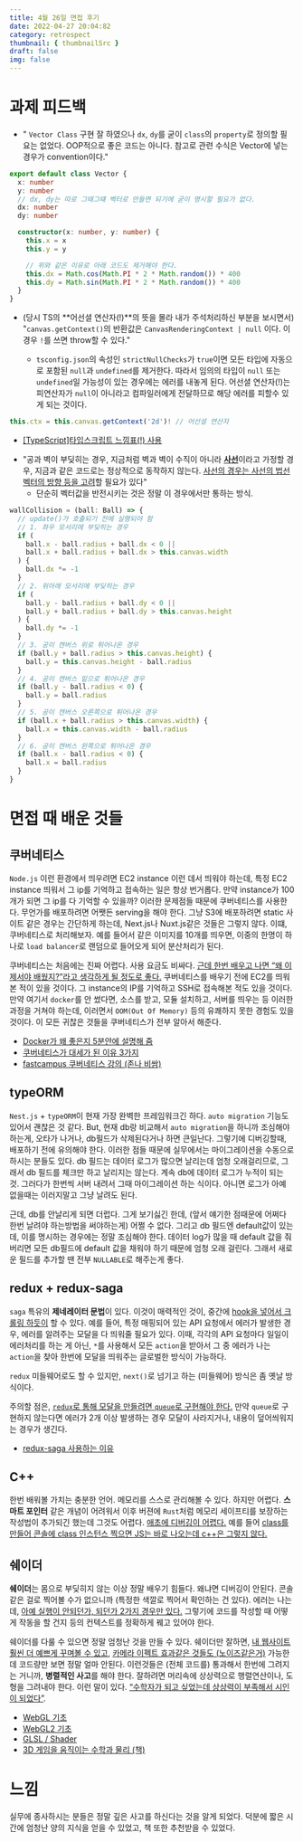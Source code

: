 ```yaml
---
title: 4월 26일 면접 후기
date: 2022-04-27 20:04:82
category: retrospect
thumbnail: { thumbnailSrc }
draft: false
img: false
---
```


# 과제 피드백

- " `Vector Class` 구현 잘 하였으나 `dx`, `dy`를 굳이 `class`의 `property`로 정의할 필요는 없었다. OOP적으로 좋은 코드는 아니다. 참고로 관련 수식은 Vector에 넣는 경우가 convention이다."

```ts
export default class Vector {
  x: number
  y: number
  // dx, dy는 따로 그때그떄 벡터로 만들면 되기에 굳이 명시할 필요가 없다.
  dx: number
  dy: number

  constructor(x: number, y: number) {
    this.x = x
    this.y = y

    // 위와 같은 이유로 아래 코드도 제거해야 한다.
    this.dx = Math.cos(Math.PI * 2 * Math.random()) * 400
    this.dy = Math.sin(Math.PI * 2 * Math.random()) * 400
  }
}
```

- (당시 TS의 **어선셜 연산자(!)**의 뜻을 몰라 내가 주석처리하신 부분을 보시면서) "`canvas.getContext()`의 반환값은 `CanvasRenderingContext | null` 이다. 이경우 `!`를 쓰면 throw할 수 있다."

  - `tsconfig.json`의 속성인 `strictNullChecks`가 `true`이면 모든 타입에 자동으로 포함된 `null`과 `undefined`를 제거한다. 따라서 임의의 타입이 `null` 또는 `undefined`일 가능성이 있는 경우에는 에러를 내놓게 된다. 어선셜 연산자(!)는 피연산자가 `null`이 아니라고 컴파일러에게 전달하므로 해당 에러를 피할수 있게 되는 것이다.

```ts
this.ctx = this.canvas.getContext('2d')! // 어선셜 연산자
```

- [[TypeScript]타입스크립트 느낌표(!) 사용](https://developer-talk.tistory.com/191)

* "공과 벽이 부딪히는 경우, 지금처럼 벽과 벽이 수직이 아니라 <u>**사선**</u>이라고 가정할 경우, 지금과 같은 코드로는 정상적으로 동작하지 않는다. <u>사선의 경우는 사선의 법선 벡터의 방향 등을 고려</u>할 필요가 있다"
  - 단순히 벡터값을 반전시키는 것은 정말 이 경우에서만 통하는 방식.

```ts
wallCollision = (ball: Ball) => {
  // update()가 호출되기 전에 실행되야 함
  // 1. 좌우 모서리에 부딪히는 경우
  if (
    ball.x - ball.radius + ball.dx < 0 ||
    ball.x + ball.radius + ball.dx > this.canvas.width
  ) {
    ball.dx *= -1
  }
  // 2. 위아래 모서리에 부딪히는 경우
  if (
    ball.y - ball.radius + ball.dy < 0 ||
    ball.y + ball.radius + ball.dy > this.canvas.height
  ) {
    ball.dy *= -1
  }
  // 3. 공이 캔버스 위로 튀어나온 경우
  if (ball.y + ball.radius > this.canvas.height) {
    ball.y = this.canvas.height - ball.radius
  }
  // 4. 공이 캔버스 밑으로 튀어나온 경우
  if (ball.y - ball.radius < 0) {
    ball.y = ball.radius
  }
  // 5. 공이 캔버스 오른쪽으로 튀어나온 경우
  if (ball.x + ball.radius > this.canvas.width) {
    ball.x = this.canvas.width - ball.radius
  }
  // 6. 공이 캔버스 왼쪽으로 튀어나온 경우
  if (ball.x - ball.radius < 0) {
    ball.x = ball.radius
  }
}
```

# 면접 때 배운 것들

## 쿠버네티스

`Node.js` 이런 환경에서 띄우려면 EC2 instance 이런 데서 띄워야 하는데, 특정 EC2 instance 띄워서 그 ip를 기억하고 접속하는 일은 항상 번거롭다.
만약 instance가 100개가 되면 그 ip를 다 기억할 수 있을까? 이러한 문제점들 때문에 쿠버네티스를 사용한다. 무언가를 배포하려면 어쨋든 serving을 해야 한다. 그냥 S3에 배포하려면 static 사이트 같은 경우는 간단하게 하는데, Next.js나 Nuxt.js같은 것들은 그렇지 않다. 이떄, 쿠버네티스로 처리해보자. 예를 들어서 같은 이미지를 10개를 띄우면, 이중의 한명이 하나로 `load balancer`로 랜덤으로 들어오게 되어 분산처리가 된다.

쿠버네티스는 처음에는 진짜 어렵다. 사용 요금도 비싸다. <u>근데 한번 배우고 나면 “왜 이제서야 배웠지?”라고 생각하게 될 정도로 좋다.</u>
쿠버네티스를 배우기 전에 EC2를 띄워 본 적이 있을 것이다. 그 instance의 IP를 기억하고 SSH로 접속해본 적도 있을 것이다.
만약 여기서 `docker`를 안 썼다면, 소스를 받고, 모듈 설치하고, 서버를 띄우는 등 이러한 과정을 거쳐야 하는데, 이러면서 `OOM(Out Of Memory)` 등의 유쾌하지 못한 경험도 있을 것이다. 이 모든 귀찮은 것들을 쿠버네티스가 전부 알아서 해준다.

- [Docker가 왜 좋은지 5분안에 설명해 줌](https://www.youtube.com/watch?v=chnCcGCTyBg)
- [쿠버네티스가 대세가 된 이유 3가지](https://www.youtube.com/watch?v=S3FVcdZcZnA&t=3s)
- [fastcampus 쿠버네티스 강의 (존나 비쌈)](https://fastcampus.co.kr/dev_online_kubemsa)

## typeORM

`Nest.js` + `typeORM`이 현재 가장 완벽한 프레임워크긴 하다. `auto migration` 기능도 있어서 괜찮은 것 같다.
But, 현재 db랑 비교해서 `auto migration`을 하니까 조심해야 하는게, 오타가 나거나, db필드가 삭제된다거나 하면 큰일난다. 그렇기에 디버깅할때, 배포하기 전에 유의해야 한다. 이러한 점들 때문에 실무에서는 마이그레이션을 수동으로 하시는 분들도 있다. db 필드는 데이터 로그가 많으면 날리는데 엄청 오래걸리므로, 그래서 db 필드를 체크만 하고 날리지는 않는다. 계속 db에 데이터 로그가 누적이 되는 것. 그러다가 한번씩 서버 내려서 그때 마이그레이션 하는 식이다. 아니면 로그가 아예 없을때는 이러지말고 그냥 날려도 된다.

근데, db를 안날리게 되면 더럽다. 그게 보기싫긴 한데, (앞서 얘기한 점때문에 어쩌다 한번 날려야 하는방법을 써야하는게) 어쩔 수 없다. 그리고 db 필드엔 default값이 있는데, 이를 명시하는 경우에는 정말 조심해야 한다. 데이터 log가 많을 때 default 값을 줘 버리면 모든 db필드에 default 값을 채워야 하기 때문에 엄청 오래 걸린다. 그래서 새로운 필드를 추가할 땐 전부 `NULLABLE`로 해주는게 좋다.

## redux + redux-saga

`saga` 특유의 **제네레이터 문법**이 있다. 이것이 매력적인 것이, 중간에 <u>hook을 넣어서 크롤링 하듯이</u> 할 수 있다. 예를 들어, 특정 매핑되어 있는 API 요청에서 에러가 발생한 경우, 에러를 알려주는 모달을 다 띄워줄 필요가 있다. 이때, 각각의 API 요청마다 일일이 에러처리를 하는 게 아닌, `*`를 사용해서 모든 `action`을 받아서 그 중 에러가 나는 `action`을 찾아 한번에 모달을 띄워주는 글로벌한 방식이 가능하다.

`redux` 미들웨어로도 할 수 있지만, `next()`로 넘기고 하는 (미들웨어) 방식은 좀 옛날 방식이다.

주의할 점은, <u>`redux`로 통해 모달을 만들려면 `queue`로 구현해야 한다.</u> 만약 `queue`로 구현하지 않는다면 에러가 2개 이상 발생하는 경우 모달이 사라지거나, 내용이 덮어씌워지는 경우가 생긴다.

- [redux-saga 사용하는 이유](https://kyounghwan01.github.io/blog/React/redux/redux-saga/#%E1%84%89%E1%85%A1%E1%84%8B%E1%85%AD%E1%86%BC%E1%84%92%E1%85%A1%E1%84%82%E1%85%B3%E1%86%AB-%E1%84%8B%E1%85%B5%E1%84%8B%E1%85%B2)

## C++

한번 배워볼 가치는 충분한 언어. 메모리를 스스로 관리해볼 수 있다. 하지만 어렵다. **스마트 포인터** 같은 개념이 어려워서 이후 버젼에 `Rust`처럼 메모리 세이프티를 보장하는 작성법이 추가되긴 했는데 그것도 어렵다. <u>애초에 디버깅이 어렵다.</u> 예를 들어 <u>class를 만들어 콘솔에 class 인스턴스 찍으면 JS는 바로 나오는데 c++은 그렇지 않다.</u>

## 쉐이더

**쉐이더**는 몸으로 부딪히지 않는 이상 정말 배우기 힘들다. 왜냐면 디버깅이 안된다. 콘솔같은 걸로 찍어볼 수가 없으니까 (특정한 색깔로 찍어서 확인하는 건 있다). 에러는 나는데, <u>아예 실행이 안되던가, 되던가 2가지 경우만 있다.</u> 그렇기에 코드를 작성할 때 어떻게 작동을 할 건지 등의 컨텍스트를 정확하게 꿰고 있어야 한다.

쉐이더를 다룰 수 있으면 정말 엄청난 것을 만들 수 있다. 쉐이더만 잘하면, <u>내 웹사이트 훨씬 더 예쁘게 꾸며볼 수 있고</u>, <u>카메라 이펙트 효과같은 것들도 (노이즈같은거)</u> 가능한데 코드량만 보면 정말 얼마 안된다. 이런것들은 (전체 코드를) 통과해서 한번에 그려지는 거니까, **병렬적인 사고**를 해야 한다. 잘하려면 머리속에 상상력으로 행렬연산이나, 도형을 그려내야 한다. 이런 말이 있다. <u>“수학자가 되고 싶었는데 상상력이 부족해서 시인이 되었다”</u>.

- [WebGL 기초](https://webglfundamentals.org/webgl/lessons/ko/)
- [WebGL2 기초](https://webgl2fundamentals.org/webgl/lessons/ko/)
- [GLSL / Shader](https://www.opentutorials.org/module/3659)
- [3D 게임을 움직이는 수학과 물리 (책)](https://book.naver.com/bookdb/book_detail.naver?bid=11792229)

# 느낌

실무에 종사하시는 분들은 정말 깊은 사고를 하신다는 것을 알게 되었다. 덕분에 짧은 시간에 엄청난 양의 지식을 얻을 수 있었고, 책 또한 추천받을 수 있었다.
